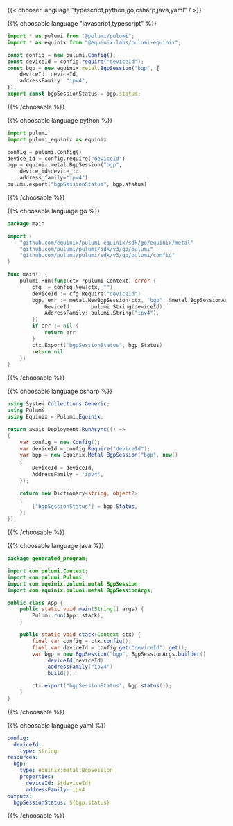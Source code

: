 {{< chooser language "typescript,python,go,csharp,java,yaml" / >}}

{{% choosable language "javascript,typescript" %}}

```typescript
import * as pulumi from "@pulumi/pulumi";
import * as equinix from "@equinix-labs/pulumi-equinix";

const config = new pulumi.Config();
const deviceId = config.require("deviceId");
const bgp = new equinix.metal.BgpSession("bgp", {
    deviceId: deviceId,
    addressFamily: "ipv4",
});
export const bgpSessionStatus = bgp.status;
```

{{% /choosable %}}

{{% choosable language python %}}

```python
import pulumi
import pulumi_equinix as equinix

config = pulumi.Config()
device_id = config.require("deviceId")
bgp = equinix.metal.BgpSession("bgp",
    device_id=device_id,
    address_family="ipv4")
pulumi.export("bgpSessionStatus", bgp.status)
```

{{% /choosable %}}

{{% choosable language go %}}

```go
package main

import (
	"github.com/equinix/pulumi-equinix/sdk/go/equinix/metal"
	"github.com/pulumi/pulumi/sdk/v3/go/pulumi"
	"github.com/pulumi/pulumi/sdk/v3/go/pulumi/config"
)

func main() {
	pulumi.Run(func(ctx *pulumi.Context) error {
		cfg := config.New(ctx, "")
		deviceId := cfg.Require("deviceId")
		bgp, err := metal.NewBgpSession(ctx, "bgp", &metal.BgpSessionArgs{
			DeviceId:      pulumi.String(deviceId),
			AddressFamily: pulumi.String("ipv4"),
		})
		if err != nil {
			return err
		}
		ctx.Export("bgpSessionStatus", bgp.Status)
		return nil
	})
}
```

{{% /choosable %}}

{{% choosable language csharp %}}

```csharp
using System.Collections.Generic;
using Pulumi;
using Equinix = Pulumi.Equinix;

return await Deployment.RunAsync(() => 
{
    var config = new Config();
    var deviceId = config.Require("deviceId");
    var bgp = new Equinix.Metal.BgpSession("bgp", new()
    {
        DeviceId = deviceId,
        AddressFamily = "ipv4",
    });

    return new Dictionary<string, object?>
    {
        ["bgpSessionStatus"] = bgp.Status,
    };
});
```

{{% /choosable %}}

{{% choosable language java %}}

```java
package generated_program;

import com.pulumi.Context;
import com.pulumi.Pulumi;
import com.equinix.pulumi.metal.BgpSession;
import com.equinix.pulumi.metal.BgpSessionArgs;

public class App {
    public static void main(String[] args) {
        Pulumi.run(App::stack);
    }

    public static void stack(Context ctx) {
        final var config = ctx.config();
        final var deviceId = config.get("deviceId").get();
        var bgp = new BgpSession("bgp", BgpSessionArgs.builder()        
            .deviceId(deviceId)
            .addressFamily("ipv4")
            .build());

        ctx.export("bgpSessionStatus", bgp.status());
    }
}
```

{{% /choosable %}}

{{% choosable language yaml %}}

```yaml
config:
  deviceId:
    type: string
resources:
  bgp:
    type: equinix:metal:BgpSession
    properties:
      deviceId: ${deviceId}
      addressFamily: ipv4
outputs:
  bgpSessionStatus: ${bgp.status}
```

{{% /choosable %}}

